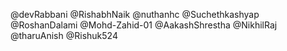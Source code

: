 <!-- Add your github username below like eg @devrabbani  -->

@devRabbani
@RishabhNaik
@nuthanhc
@Suchethkashyap
@RoshanDalami
@Mohd-Zahid-01
@AakashShrestha
@NikhilRaj
@tharuAnish
@Rishuk524
